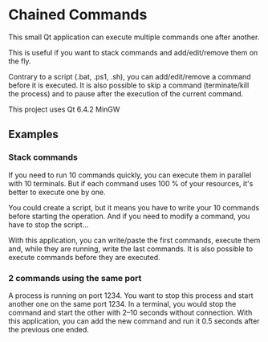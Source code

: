 # Chained Commands

This small Qt application can execute multiple commands one after another.

This is useful if you want to stack commands and add/edit/remove them on the fly.

Contrary to a script (.bat, .ps1, .sh), you can add/edit/remove a command before it is executed.
It is also possible to skip a command (terminate/kill the process) and to pause after the execution of the current command.

This project uses Qt 6.4.2 MinGW

## Examples

### Stack commands

If you need to run 10 commands quickly, you can execute them in parallel with 10 terminals.
But if each command uses 100 % of your resources, it's better to execute one by one.

You could create a script, but it means you have to write your 10 commands before starting the operation.
And if you need to modify a command, you have to stop the script...

With this application, you can write/paste the first commands, execute them and, while they are running, write the last commands.
It is also possible to execute commands before they are executed.

### 2 commands using the same port

A process is running on port 1234.
You want to stop this process and start another one on the same port 1234.
In a terminal, you would stop the command and start the other with 2–10 seconds without connection.
With this application, you can add the new command and run it 0.5 seconds after the previous one ended.

